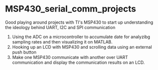 # MSP430_serial_comm_projects
Good playing around projects with TI's MSP430 to start up understanding the ideology behind UART, I2C and SPI communication
1. Using the ADC on a microcontroller to accumulate date for analyzibg sampling rates and then  visualizing it on MATLAB.
2. Hooking up an LCD with MSP430 and scrolling data using an external push button
3. Make one MSP430 communicate with another over UART communication and display the communication results on an LCD.
